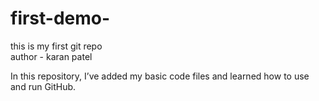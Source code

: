 # first-demo-
this is my first git repo
<br>
author - karan patel

In this repository, I’ve added my basic code files and learned how to use and run GitHub.
